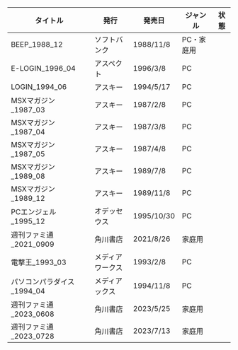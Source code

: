 | タイトル | 発行 | 発売日 | ジャンル | 状態 |
| ---- | ---- | ---- | ---- | ---- |
| BEEP_1988_12 | ソフトバンク | 1988/11/8 | PC・家庭用 |  |
| E-LOGIN_1996_04 | アスペクト | 1996/3/8 | PC |  |
| LOGIN_1994_06 | アスキー | 1994/5/17 | PC |  |
| MSXマガジン_1987_03 | アスキー | 1987/2/8 | PC |  |
| MSXマガジン_1987_04 | アスキー | 1987/3/8 | PC |  |
| MSXマガジン_1987_05 | アスキー | 1987/4/8 | PC |  |
| MSXマガジン_1989_08 | アスキー | 1989/7/8 | PC |  |
| MSXマガジン_1989_12 | アスキー | 1989/11/8 | PC |  |
| PCエンジェル_1995_12 | オデッセウス | 1995/10/30 | PC |  |
| 週刊ファミ通_2021_0909 | 角川書店 | 2021/8/26 | 家庭用 |  |
| 電撃王_1993_03 | メディアワークス | 1993/2/8 | PC |  |
| パソコンパラダイス_1994_04 | メディアックス | 1994/11/8 | PC |  |
| 週刊ファミ通_2023_0608 | 角川書店 | 2023/5/25 | 家庭用 |  |
| 週刊ファミ通_2023_0728 | 角川書店 | 2023/7/13 | 家庭用 |  |
